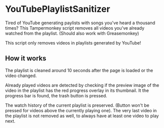 # YouTubePlaylistSanitizer

Tired of YouTube generating paylists with songs you've heard a thousand times?
This Tampermonkey script removes all videos you've already watched from the playlist.
(Should also work with Greasemonkey)

This script only removes videos in playlists generated by YouTube!

## How it works
The playlist is cleaned around 10 seconds after the page is loaded or the video changed.

Already played videos are detected by checking if the preview image of the video in 
the playlist has the red progress overlay in its thumbnail. It the progress bar is found,
the trash button is pressed.

The watch history of the current playlist is preserved. (Button won't be pressed for videos 
above the currently playing one). The very last video in the playlist is not removed as well, to always 
have at least one video to play next.
